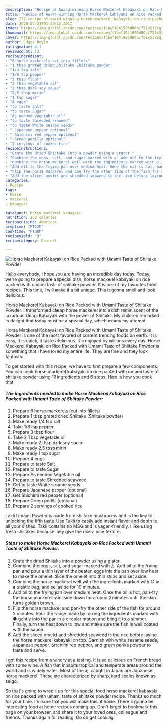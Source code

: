 ```yaml
---
description: "Recipe of Award-winning Horse Mackerel Kabayaki on Rice Packed with Umami Taste of Shiitake Powder"
title: "Recipe of Award-winning Horse Mackerel Kabayaki on Rice Packed with Umami Taste of Shiitake Powder"
slug: 277-recipe-of-award-winning-horse-mackerel-kabayaki-on-rice-packed-with-umami-taste-of-shiitake-powder
date: 2020-07-31T01:40:13.201Z
image: https://img-global.cpcdn.com/recipes/f1bef1041996d80a/751x532cq70/horse-mackerel-kabayaki-on-rice-packed-with-umami-taste-of-shiitake-powder-recipe-main-photo.jpg
thumbnail: https://img-global.cpcdn.com/recipes/f1bef1041996d80a/751x532cq70/horse-mackerel-kabayaki-on-rice-packed-with-umami-taste-of-shiitake-powder-recipe-main-photo.jpg
cover: https://img-global.cpcdn.com/recipes/f1bef1041996d80a/751x532cq70/horse-mackerel-kabayaki-on-rice-packed-with-umami-taste-of-shiitake-powder-recipe-main-photo.jpg
author: Edgar Doyle
ratingvalue: 4.1
reviewcount: 13
recipeingredient:
- "6 horse mackerels cut into fillets"
- "1 tbsp grated dried Shiitake Shiitake powder"
- "1/4 tsp salt"
- "1/8 tsp pepper"
- "3 tbsp flour"
- "2 Tbsp vegetable oil"
- "2 tbsp dark soy sauce"
- "2,5 tbsp mirin"
- "1 tsp sugar"
- "4 eggs"
- "to taste Salt"
- "to taste Sugar"
- "As needed Vegetable oil"
- "to taste Shredded seaweed"
- "to taste White sesame seeds"
- " Japanese pepper optional"
- " Shichimi red pepper optional"
- " Green perilla optional"
- "2 servings of cooked rice"
recipeinstructions:
- "Grate the dried Shiitake into a powder using a grater."
- "Combine the eggs, salt, and sugar marked with ◎. Add oil to the frying pan and pour a thin layer of the beaten eggs into the pan over low heat to make the omelet. Slice the omelet into thin strips and set aside."
- "Combine the horse mackerel well with the ingredients marked with ○ in a plastic bag, and set aside for 10 minutes."
- "Add oil to the frying pan over medium heat. Once the oil is hot, pan-fry the horse mackerel skin-side down for around 2 minutes until the skin turns golden brown."
- "Flip the horse mackerel and pan-fry the other side of the fish for around 2 minutes. Pour the sauce made by mixing the ingredients marked with ● gently into the pan in a circular motion and bring it to a simmer. Finally, turn the heat down to low and make sure the fish is well coated with the sauce."
- "Add the sliced omelet and shredded seaweed to the rice before laying the horse mackerel kabayaki on top. Garnish with white sesame seeds, Japanese pepper, Shichimi red pepper, and green perilla powder to taste and serve."
categories:
- Recipe
tags:
- horse
- mackerel
- kabayaki

katakunci: horse mackerel kabayaki 
nutrition: 250 calories
recipecuisine: American
preptime: "PT22M"
cooktime: "PT38M"
recipeyield: "3"
recipecategory: Dessert

---
```



![Horse Mackerel Kabayaki on Rice Packed with Umami Taste of Shiitake Powder](https://img-global.cpcdn.com/recipes/f1bef1041996d80a/751x532cq70/horse-mackerel-kabayaki-on-rice-packed-with-umami-taste-of-shiitake-powder-recipe-main-photo.jpg)

Hello everybody, I hope you are having an incredible day today. Today, we're going to prepare a special dish, horse mackerel kabayaki on rice packed with umami taste of shiitake powder. It is one of my favorites food recipes. This time, I will make it a bit unique. This is gonna smell and look delicious.

Horse Mackerel Kabayaki on Rice Packed with Umami Taste of Shiitake Powder. I transformed cheap horse mackerel into a dish reminiscent of the luxurious Unagi Kabayaki with the power of Shiitake. My children remarked in delight that today must be a special day, which means my attempt.

Horse Mackerel Kabayaki on Rice Packed with Umami Taste of Shiitake Powder is one of the most favored of current trending foods on earth. It is easy, it is quick, it tastes delicious. It's enjoyed by millions every day. Horse Mackerel Kabayaki on Rice Packed with Umami Taste of Shiitake Powder is something that I have loved my entire life. They are fine and they look fantastic.


To get started with this recipe, we have to first prepare a few components. You can cook horse mackerel kabayaki on rice packed with umami taste of shiitake powder using 19 ingredients and 6 steps. Here is how you cook that.

<!--inarticleads1-->

##### The ingredients needed to make Horse Mackerel Kabayaki on Rice Packed with Umami Taste of Shiitake Powder:

1. Prepare 6 horse mackerels (cut into fillets)
1. Prepare 1 tbsp grated dried Shiitake (Shiitake powder)
1. Make ready 1/4 tsp salt
1. Take 1/8 tsp pepper
1. Prepare 3 tbsp flour
1. Take 2 Tbsp vegetable oil
1. Make ready 2 tbsp dark soy sauce
1. Make ready 2,5 tbsp mirin
1. Make ready 1 tsp sugar
1. Prepare 4 eggs
1. Prepare to taste Salt
1. Prepare to taste Sugar
1. Prepare As needed Vegetable oil
1. Prepare to taste Shredded seaweed
1. Get to taste White sesame seeds
1. Prepare  Japanese pepper (optional)
1. Get  Shichimi red pepper (optional)
1. Prepare  Green perilla (optional)
1. Prepare 2 servings of cooked rice


Takii Umami Powder is made from shiitake mushrooms and is the key to unlocking the fifth taste. Use Takii to easily add instant flavor and depth to all your dishes. Takii contains no MSG and is vegan-friendly. I like using fresh shiitakes because they give the rice a nice texture. 

<!--inarticleads2-->

##### Steps to make Horse Mackerel Kabayaki on Rice Packed with Umami Taste of Shiitake Powder:

1. Grate the dried Shiitake into a powder using a grater.
1. Combine the eggs, salt, and sugar marked with ◎. Add oil to the frying pan and pour a thin layer of the beaten eggs into the pan over low heat to make the omelet. Slice the omelet into thin strips and set aside.
1. Combine the horse mackerel well with the ingredients marked with ○ in a plastic bag, and set aside for 10 minutes.
1. Add oil to the frying pan over medium heat. Once the oil is hot, pan-fry the horse mackerel skin-side down for around 2 minutes until the skin turns golden brown.
1. Flip the horse mackerel and pan-fry the other side of the fish for around 2 minutes. Pour the sauce made by mixing the ingredients marked with ● gently into the pan in a circular motion and bring it to a simmer. Finally, turn the heat down to low and make sure the fish is well coated with the sauce.
1. Add the sliced omelet and shredded seaweed to the rice before laying the horse mackerel kabayaki on top. Garnish with white sesame seeds, Japanese pepper, Shichimi red pepper, and green perilla powder to taste and serve.


I got this recipe from a winery at a tasting. It is so delicious on French bread with some wine. A fish that inhabits tropical and temperate areas around the world and is widely eaten. Most of the aji caught in Japan are Japanese horse mackerel. These are characterized by sharp, hard scales known as seigo. 

So that's going to wrap it up for this special food horse mackerel kabayaki on rice packed with umami taste of shiitake powder recipe. Thanks so much for your time. I'm sure that you will make this at home. There's gonna be interesting food at home recipes coming up. Don't forget to bookmark this page on your browser, and share it to your loved ones, colleague and friends. Thanks again for reading. Go on get cooking!
